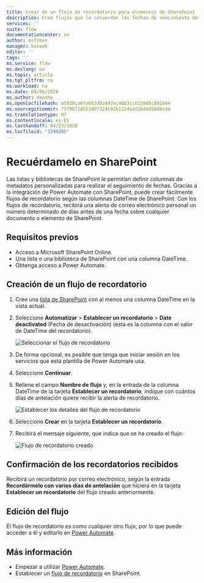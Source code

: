 ```yaml
---
title: Crear de un flujo de recordatorio para elementos de SharePoint | Microsoft Docs
description: Cree flujos que le recuerden las fechas de vencimiento de los elementos de SharePoint.
services: ''
suite: flow
documentationcenter: na
author: msftman
manager: kvivek
editor: ''
tags: ''
ms.service: flow
ms.devlang: na
ms.topic: article
ms.tgt_pltfrm: na
ms.workload: na
ms.date: 04/06/2020
ms.author: deonhe
ms.openlocfilehash: b5930ca6fa663d92497ec48b3cc6220d8c891d44
ms.sourcegitcommit: 71f9b72d551887324c92b122dadd1b4dd584bc4b
ms.translationtype: HT
ms.contentlocale: es-ES
ms.lasthandoff: 04/23/2020
ms.locfileid: "3299285"
---
```

# <a name="sharepoint-remind-me"></a>Recuérdamelo en SharePoint


Las listas y bibliotecas de SharePoint le permitían definir columnas de metadatos personalizadas para realizar el seguimiento de fechas. Gracias a la integración de Power Automate con SharePoint, puede crear fácilmente flujos de recordatorio según las columnas DateTime de SharePoint. Con los flujos de recordatorio, recibirá una alerta de correo electrónico personal un número determinado de días antes de una fecha sobre cualquier documento o elemento de SharePoint.

## <a name="prerequisites"></a>Requisitos previos
- Acceso a Microsoft SharePoint Online.
- Una lista o una biblioteca de SharePoint con una columna DateTime.
- Obtenga acceso a Power Automate.

## <a name="create-a-reminder-flow"></a>Creación de un flujo de recordatorio

 1. Cree una [lista de SharePoint](https://support.office.com/article/Create-a-list-in-SharePoint-0D397414-D95F-41EB-ADDD-5E6EFF41B083) con al menos una columna DateTime en la vista actual. 
 1. Seleccione **Automatizar** > **Establecer un recordatorio** > **Date deactivated** (Fecha de desactivación) (esta es la columna con el valor de DateTime del recordatorio).

     ![Seleccionar el flujo de recordatorio](media/create-sharepoint-reminder-flows/select-reminder-flow.png)

1. De forma opcional, es posible que tenga que iniciar sesión en los servicios que esta plantilla de Power Automate usa.
     
1. Seleccione **Continuar**.

1. Rellene el campo **Nombre de flujo** y, en la entrada de la columna DateTime de la tarjeta **Establecer un recordatorio**, indique con cuántos días de antelación quiere recibir la alerta de recordatorio.

    ![Establecer los detalles del flujo de recordatorio](media/create-sharepoint-reminder-flows/set-reminder-details.png)

1. Seleccione **Crear** en la tarjeta **Establecer un recordatorio**.

1. Recibirá el mensaje siguiente, que indica que se ha creado el flujo:

    ![Flujo de recordatorio creado](media/create-sharepoint-reminder-flows/success.png)
    

## <a name="confirm-reminders-received"></a>Confirmación de los recordatorios recibidos

Recibirá un recordatorio por correo electrónico, según la entrada **Recordármelo con varios días de antelación** que hiciera en la tarjeta **Establecer un recordatorio** del flujo creado anteriormente. 

## <a name="edit-your-flow"></a>Edición del flujo

El flujo de recordatorio es como cualquier otro flujo, por lo que puede acceder a él y editarlo en [Power Automate](https://flow.microsoft.com).

## <a name="learn-more"></a>Más información

- Empezar a utilizar [Power Automate](https://flow.microsoft.com).
- Establecer un [flujo de recordatorio](https://support.office.com/article/set-a-reminder-flow-23c0e172-1fc1-4ac8-a9db-cd0b81d634d8) en SharePoint.


